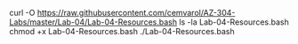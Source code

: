 curl -O https://raw.githubusercontent.com/cemvarol/AZ-304-Labs/master/Lab-04/Lab-04-Resources.bash
ls -la Lab-04-Resources.bash
chmod +x Lab-04-Resources.bash
./Lab-04-Resources.bash
